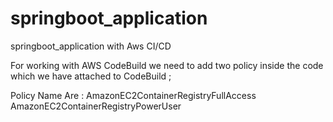 # springboot_application
springboot_application with Aws CI/CD

For working with AWS CodeBuild we need to add two policy inside the code which we have attached to CodeBuild ;

Policy Name Are :
AmazonEC2ContainerRegistryFullAccess
AmazonEC2ContainerRegistryPowerUser

